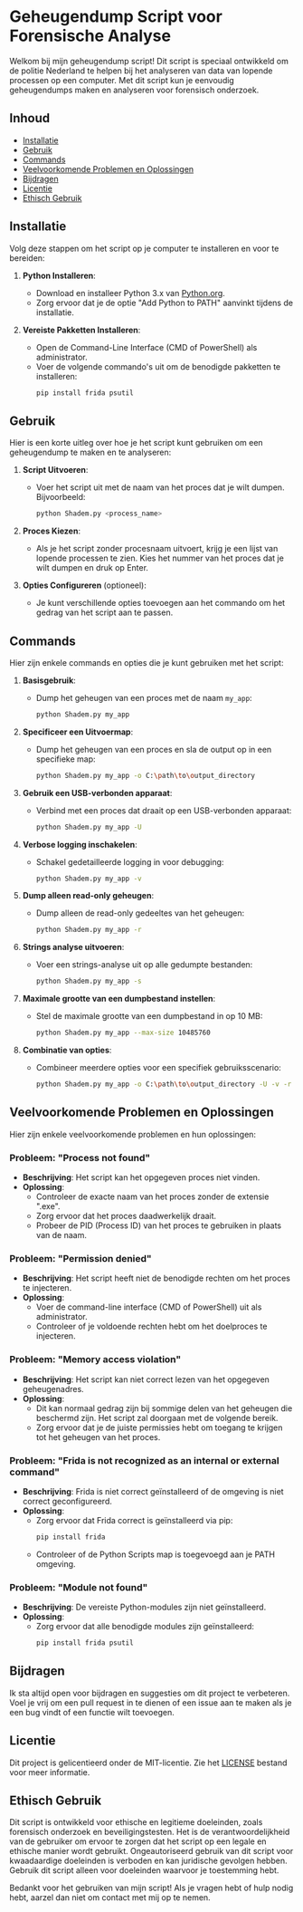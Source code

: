 # Geheugendump Script voor Forensische Analyse

Welkom bij mijn geheugendump script! Dit script is speciaal ontwikkeld om de politie Nederland te helpen bij het analyseren van data van lopende processen op een computer. Met dit script kun je eenvoudig geheugendumps maken en analyseren voor forensisch onderzoek.

## Inhoud

- [Installatie](#installatie)
- [Gebruik](#gebruik)
- [Commands](#commands)
- [Veelvoorkomende Problemen en Oplossingen](#veelvoorkomende-problemen-en-oplossingen)
- [Bijdragen](#bijdragen)
- [Licentie](#licentie)
- [Ethisch Gebruik](#ethisch-gebruik)

## Installatie

Volg deze stappen om het script op je computer te installeren en voor te bereiden:

1. **Python Installeren**:
    - Download en installeer Python 3.x van [Python.org](https://www.python.org/downloads/).
    - Zorg ervoor dat je de optie "Add Python to PATH" aanvinkt tijdens de installatie.

2. **Vereiste Pakketten Installeren**:
    - Open de Command-Line Interface (CMD of PowerShell) als administrator.
    - Voer de volgende commando's uit om de benodigde pakketten te installeren:
      ```sh
      pip install frida psutil
      ```

## Gebruik

Hier is een korte uitleg over hoe je het script kunt gebruiken om een geheugendump te maken en te analyseren:

1. **Script Uitvoeren**:
    - Voer het script uit met de naam van het proces dat je wilt dumpen. Bijvoorbeeld:
      ```sh
      python Shadem.py <process_name>
      ```

2. **Proces Kiezen**:
    - Als je het script zonder procesnaam uitvoert, krijg je een lijst van lopende processen te zien. Kies het nummer van het proces dat je wilt dumpen en druk op Enter.

3. **Opties Configureren** (optioneel):
    - Je kunt verschillende opties toevoegen aan het commando om het gedrag van het script aan te passen.

## Commands

Hier zijn enkele commands en opties die je kunt gebruiken met het script:

1. **Basisgebruik**:
    - Dump het geheugen van een proces met de naam `my_app`:
      ```sh
      python Shadem.py my_app
      ```

2. **Specificeer een Uitvoermap**:
    - Dump het geheugen van een proces en sla de output op in een specifieke map:
      ```sh
      python Shadem.py my_app -o C:\path\to\output_directory
      ```

3. **Gebruik een USB-verbonden apparaat**:
    - Verbind met een proces dat draait op een USB-verbonden apparaat:
      ```sh
      python Shadem.py my_app -U
      ```

4. **Verbose logging inschakelen**:
    - Schakel gedetailleerde logging in voor debugging:
      ```sh
      python Shadem.py my_app -v
      ```

5. **Dump alleen read-only geheugen**:
    - Dump alleen de read-only gedeeltes van het geheugen:
      ```sh
      python Shadem.py my_app -r
      ```

6. **Strings analyse uitvoeren**:
    - Voer een strings-analyse uit op alle gedumpte bestanden:
      ```sh
      python Shadem.py my_app -s
      ```

7. **Maximale grootte van een dumpbestand instellen**:
    - Stel de maximale grootte van een dumpbestand in op 10 MB:
      ```sh
      python Shadem.py my_app --max-size 10485760
      ```

8. **Combinatie van opties**:
    - Combineer meerdere opties voor een specifiek gebruiksscenario:
      ```sh
      python Shadem.py my_app -o C:\path\to\output_directory -U -v -r -s --max-size 10485760
      ```

## Veelvoorkomende Problemen en Oplossingen

Hier zijn enkele veelvoorkomende problemen en hun oplossingen:

### Probleem: "Process not found"
- **Beschrijving**: Het script kan het opgegeven proces niet vinden.
- **Oplossing**:
  - Controleer de exacte naam van het proces zonder de extensie ".exe".
  - Zorg ervoor dat het proces daadwerkelijk draait.
  - Probeer de PID (Process ID) van het proces te gebruiken in plaats van de naam.

### Probleem: "Permission denied"
- **Beschrijving**: Het script heeft niet de benodigde rechten om het proces te injecteren.
- **Oplossing**:
  - Voer de command-line interface (CMD of PowerShell) uit als administrator.
  - Controleer of je voldoende rechten hebt om het doelproces te injecteren.

### Probleem: "Memory access violation"
- **Beschrijving**: Het script kan niet correct lezen van het opgegeven geheugenadres.
- **Oplossing**:
  - Dit kan normaal gedrag zijn bij sommige delen van het geheugen die beschermd zijn. Het script zal doorgaan met de volgende bereik.
  - Zorg ervoor dat je de juiste permissies hebt om toegang te krijgen tot het geheugen van het proces.

### Probleem: "Frida is not recognized as an internal or external command"
- **Beschrijving**: Frida is niet correct geïnstalleerd of de omgeving is niet correct geconfigureerd.
- **Oplossing**:
  - Zorg ervoor dat Frida correct is geïnstalleerd via pip:
    ```sh
    pip install frida
    ```
  - Controleer of de Python Scripts map is toegevoegd aan je PATH omgeving.

### Probleem: "Module not found"
- **Beschrijving**: De vereiste Python-modules zijn niet geïnstalleerd.
- **Oplossing**:
  - Zorg ervoor dat alle benodigde modules zijn geïnstalleerd:
    ```sh
    pip install frida psutil
    ```

## Bijdragen

Ik sta altijd open voor bijdragen en suggesties om dit project te verbeteren. Voel je vrij om een pull request in te dienen of een issue aan te maken als je een bug vindt of een functie wilt toevoegen.

## Licentie

Dit project is gelicentieerd onder de MIT-licentie. Zie het [LICENSE](LICENSE) bestand voor meer informatie.

## Ethisch Gebruik

Dit script is ontwikkeld voor ethische en legitieme doeleinden, zoals forensisch onderzoek en beveiligingstesten. Het is de verantwoordelijkheid van de gebruiker om ervoor te zorgen dat het script op een legale en ethische manier wordt gebruikt. Ongeautoriseerd gebruik van dit script voor kwaadaardige doeleinden is verboden en kan juridische gevolgen hebben. Gebruik dit script alleen voor doeleinden waarvoor je toestemming hebt.

Bedankt voor het gebruiken van mijn script! Als je vragen hebt of hulp nodig hebt, aarzel dan niet om contact met mij op te nemen.
